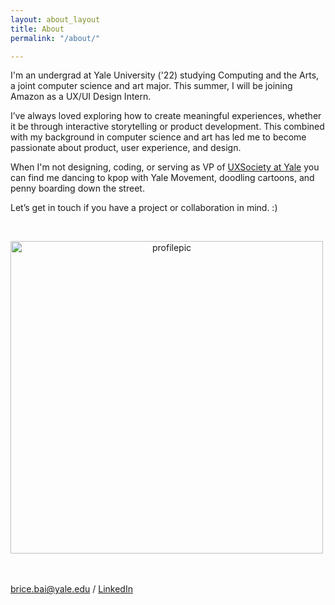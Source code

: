 ```yaml
---
layout: about_layout
title: About
permalink: "/about/"

---
```

I'm an undergrad at Yale University ('22) studying Computing and the Arts, a joint computer science and art major. This summer, I will be joining Amazon as a UX/UI Design Intern.

I’ve always loved exploring how to create meaningful experiences, whether it be through interactive storytelling or product development. This combined with my background in computer science and art has led me to become passionate about product, user experience, and design.

When I'm not designing, coding, or serving as VP of [UXSociety at Yale](https://uxsocietyyale.org/) you can find me dancing to kpop with Yale Movement, doodling cartoons, and penny boarding down the street.

Let’s get in touch if you have a project or collaboration in mind. :)

 
<p align="center">
<img src="http://bricebai.com/uploads/BRICE.JPG" alt="profilepic" width="500px"> 
</p>
 
 
 

brice.bai@yale.edu / [LinkedIn](https://www.linkedin.com/in/bricebai/)
